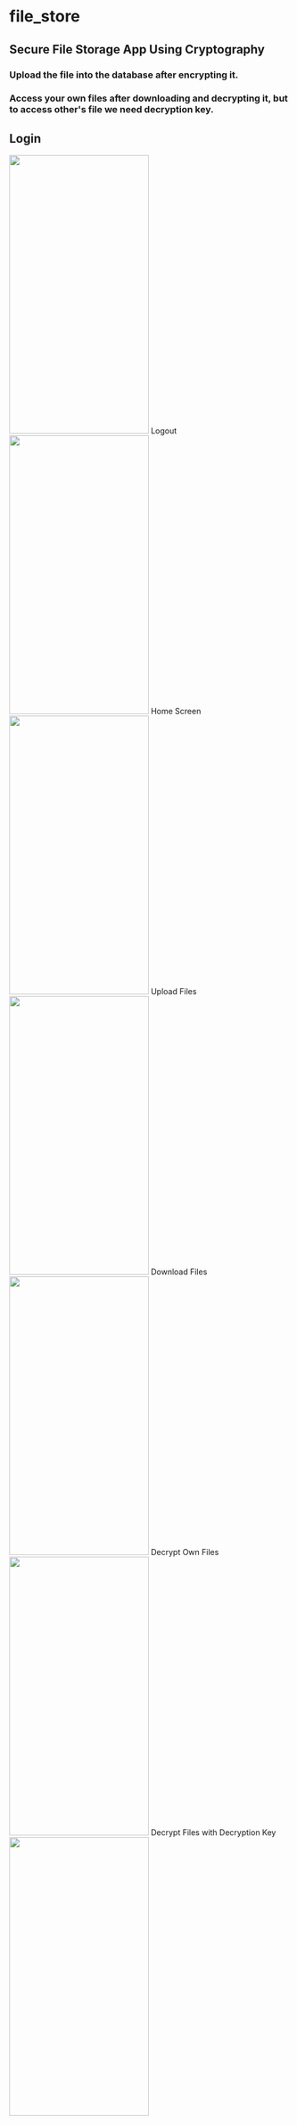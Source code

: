 # file_store
## Secure File Storage App Using Cryptography
### Upload the file into the database after encrypting it.
### Access your own files after downloading and decrypting it, but to access other's file we need decryption key.
## Login
<img src="https://user-images.githubusercontent.com/84381731/187276589-6b3fcbe5-350c-46b7-9037-8bf52b4ecbff.jpg" width="250" height="500">
Logout
<img src="https://user-images.githubusercontent.com/84381731/187276683-a679b35b-dcd5-4ab9-a957-940efc3141f7.jpg" width="250" height="500">
Home Screen
<img src="https://user-images.githubusercontent.com/84381731/187276859-09943f55-66ec-4e00-92b4-5e3fd2da45dd.jpg" width="250" height="500">
Upload Files
<img src="https://user-images.githubusercontent.com/84381731/187277256-c9557382-7a86-42d1-8588-e34250624a43.jpg" width="250" height="500">
Download Files
<img src="https://user-images.githubusercontent.com/84381731/187277123-7b5e4ed6-3a42-4f77-b993-9a0ec6866c19.jpg" width="250" height="500">
Decrypt Own Files
<img src="https://user-images.githubusercontent.com/84381731/187277377-59125b74-7915-45c0-bcc6-9ef6b0eb1f42.jpg" width="250" height="500">
Decrypt Files with Decryption Key
<img src="https://user-images.githubusercontent.com/84381731/187277589-37e2cd3f-0628-4f66-b32b-5cb85ba61afc.jpg" width="250" height="500">
